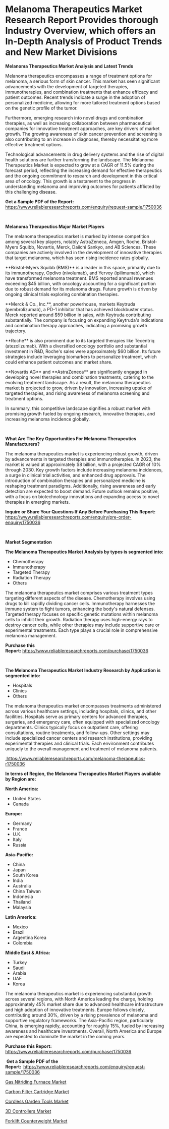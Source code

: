 <p><h1>Melanoma Therapeutics Market Research Report Provides thorough Industry Overview, which offers an In-Depth Analysis of Product Trends and New Market Divisions</h1></p><p><strong>Melanoma Therapeutics Market Analysis and Latest Trends</strong></p>
<p><p>Melanoma therapeutics encompasses a range of treatment options for melanoma, a serious form of skin cancer. This market has seen significant advancements with the development of targeted therapies, immunotherapies, and combination treatments that enhance efficacy and patient outcomes. Recent trends indicate a surge in the adoption of personalized medicine, allowing for more tailored treatment options based on the genetic profile of the tumor. </p><p>Furthermore, emerging research into novel drugs and combination therapies, as well as increasing collaboration between pharmaceutical companies for innovative treatment approaches, are key drivers of market growth. The growing awareness of skin cancer prevention and screening is also contributing to an increase in diagnoses, thereby necessitating more effective treatment options. </p><p>Technological advancements in drug delivery systems and the rise of digital health solutions are further transforming the landscape. The Melanoma Therapeutics Market is expected to grow at a CAGR of 11.5% during the forecast period, reflecting the increasing demand for effective therapeutics and the ongoing commitment to research and development in this critical area of oncology. This growth is a testament to the progress in understanding melanoma and improving outcomes for patients afflicted by this challenging disease.</p></p>
<p><strong>Get a Sample PDF of the Report:&nbsp;</strong> <a href="https://www.reliableresearchreports.com/enquiry/request-sample/1750036?utm_campaign=9&utm_medium=2&utm_source=Github&utm_content=ia&utm_term=06032025&utm_id=melanoma-therapeutics">https://www.reliableresearchreports.com/enquiry/request-sample/1750036</a></p>
<p>&nbsp;</p>
<p><strong>Melanoma Therapeutics Major Market Players</strong></p>
<p><p>The melanoma therapeutics market is marked by intense competition among several key players, notably AstraZeneca, Amgen, Roche, Bristol-Myers Squibb, Novartis, Merck, Daiichi Sankyo, and AB Sciences. These companies are actively involved in the development of innovative therapies that target melanoma, which has seen rising incidence rates globally.</p><p>**Bristol-Myers Squibb (BMS)** is a leader in this space, primarily due to its immunotherapy, Opdivo (nivolumab), and Yervoy (ipilimumab), which have transformed melanoma treatment. BMS reported annual revenues exceeding $45 billion, with oncology accounting for a significant portion due to robust demand for its melanoma drugs. Future growth is driven by ongoing clinical trials exploring combination therapies.</p><p>**Merck & Co., Inc.**, another powerhouse, markets Keytruda (pembrolizumab), a PD-1 inhibitor that has achieved blockbuster status. Merck reported around $59 billion in sales, with Keytruda contributing substantially. The company is focusing on expanding Keytruda's indications and combination therapy approaches, indicating a promising growth trajectory.</p><p>**Roche** is also prominent due to its targeted therapies like Tecentriq (atezolizumab). With a diversified oncology portfolio and substantial investment in R&D, Roche's sales were approximately $60 billion. Its future strategies include leveraging biomarkers to personalize treatment, which could enhance patient outcomes and market share.</p><p>**Novartis AG** and **AstraZeneca** are significantly engaged in developing novel therapies and combination treatments, catering to the evolving treatment landscape. As a result, the melanoma therapeutics market is projected to grow, driven by innovation, increasing uptake of targeted therapies, and rising awareness of melanoma screening and treatment options. </p><p>In summary, this competitive landscape signifies a robust market with promising growth fueled by ongoing research, innovative therapies, and increasing melanoma incidence globally.</p></p>
<p>&nbsp;</p>
<p><strong>What Are The Key Opportunities For Melanoma Therapeutics Manufacturers?</strong></p>
<p><p>The melanoma therapeutics market is experiencing robust growth, driven by advancements in targeted therapies and immunotherapies. In 2023, the market is valued at approximately $8 billion, with a projected CAGR of 10% through 2030. Key growth factors include increasing melanoma incidences, a surge in clinical trial activities, and enhanced drug approvals. The introduction of combination therapies and personalized medicine is reshaping treatment paradigms. Additionally, rising awareness and early detection are expected to boost demand. Future outlook remains positive, with a focus on biotechnology innovations and expanding access to novel therapies in emerging markets.</p></p>
<p><strong>Inquire or Share Your Questions If Any Before Purchasing This Report:</strong> <a href="https://www.reliableresearchreports.com/enquiry/pre-order-enquiry/1750036?utm_campaign=9&utm_medium=2&utm_source=Github&utm_content=ia&utm_term=06032025&utm_id=melanoma-therapeutics">https://www.reliableresearchreports.com/enquiry/pre-order-enquiry/1750036</a></p>
<p>&nbsp;</p>
<p><strong>Market Segmentation</strong></p>
<p><strong>The Melanoma Therapeutics Market Analysis by types is segmented into:</strong></p>
<p><ul><li>Chemotherapy</li><li>Immunotherapy</li><li>Targeted Therapy</li><li>Radiation Therapy</li><li>Others</li></ul></p>
<p><p>The melanoma therapeutics market comprises various treatment types targeting different aspects of the disease. Chemotherapy involves using drugs to kill rapidly dividing cancer cells. Immunotherapy harnesses the immune system to fight tumors, enhancing the body's natural defenses. Targeted therapy focuses on specific genetic mutations within melanoma cells to inhibit their growth. Radiation therapy uses high-energy rays to destroy cancer cells, while other therapies may include supportive care or experimental treatments. Each type plays a crucial role in comprehensive melanoma management.</p></p>
<p><strong>Purchase this Report:&nbsp;</strong><a href="https://www.reliableresearchreports.com/purchase/1750036?utm_campaign=9&utm_medium=2&utm_source=Github&utm_content=ia&utm_term=06032025&utm_id=melanoma-therapeutics">https://www.reliableresearchreports.com/purchase/1750036</a></p>
<p>&nbsp;</p>
<p><strong>The Melanoma Therapeutics Market Industry Research by Application is segmented into:</strong></p>
<p><ul><li>Hospitals</li><li>Clinics</li><li>Others</li></ul></p>
<p><p>The melanoma therapeutics market encompasses treatments administered across various healthcare settings, including hospitals, clinics, and other facilities. Hospitals serve as primary centers for advanced therapies, surgeries, and emergency care, often equipped with specialized oncology departments. Clinics typically focus on outpatient care, offering consultations, routine treatments, and follow-ups. Other settings may include specialized cancer centers and research institutions, providing experimental therapies and clinical trials. Each environment contributes uniquely to the overall management and treatment of melanoma patients.</p></p>
<p><a href="https://www.reliableresearchreports.com/melanoma-therapeutics-r1750036?utm_campaign=9&utm_medium=2&utm_source=Github&utm_content=ia&utm_term=06032025&utm_id=melanoma-therapeutics">&nbsp;https://www.reliableresearchreports.com/melanoma-therapeutics-r1750036</a></p>
<p><strong>In terms of Region, the Melanoma Therapeutics Market Players available by Region are:</strong></p>
<p>
    <p> <strong> North America: </strong>
        <ul>
            <li>United States</li>
            <li>Canada</li>
        </ul>
        </p> 
    <p> <strong> Europe: </strong>
        <ul>
            <li>Germany</li>
            <li>France</li>
            <li>U.K.</li>
            <li>Italy</li>
            <li>Russia</li>
        </ul>
        </p> 
    <p> <strong> Asia-Pacific: </strong>
        <ul>
            <li>China</li>
            <li>Japan</li>
            <li>South Korea</li>
            <li>India</li>
            <li>Australia</li>
            <li>China Taiwan</li>
            <li>Indonesia</li>
            <li>Thailand</li>
            <li>Malaysia</li>
        </ul>
        </p> 
    <p> <strong> Latin America: </strong>
        <ul>
            <li>Mexico</li>
            <li>Brazil</li>
            <li>Argentina Korea</li>
            <li>Colombia</li>
        </ul>
        </p> 
    <p> <strong> Middle East & Africa: </strong>
        <ul>
            <li>Turkey</li>
            <li>Saudi</li>
            <li>Arabia</li>
            <li>UAE</li>
            <li>Korea</li>
        </ul>
    </p>
    </p>
<p><p>The melanoma therapeutics market is experiencing substantial growth across several regions, with North America leading the charge, holding approximately 45% market share due to advanced healthcare infrastructure and high adoption of innovative treatments. Europe follows closely, contributing around 30%, driven by a rising prevalence of melanoma and supportive regulatory frameworks. The Asia-Pacific region, particularly China, is emerging rapidly, accounting for roughly 15%, fueled by increasing awareness and healthcare investments. Overall, North America and Europe are expected to dominate the market in the coming years.</p></p>
<p><strong>Purchase this Report: </strong><a href="https://www.reliableresearchreports.com/purchase/1750036?utm_campaign=9&utm_medium=2&utm_source=Github&utm_content=ia&utm_term=06032025&utm_id=melanoma-therapeutics">https://www.reliableresearchreports.com/purchase/1750036</a></p>
<p>&nbsp;<strong>Get a Sample PDF of the Report:&nbsp;&nbsp;</strong><a href="https://www.reliableresearchreports.com/enquiry/request-sample/1750036?utm_campaign=9&utm_medium=2&utm_source=Github&utm_content=ia&utm_term=06032025&utm_id=melanoma-therapeutics">https://www.reliableresearchreports.com/enquiry/request-sample/1750036</a></p>
<p><strong></strong></p>
<p><p><a href="https://github.com/merkinedry7b/Market-Research-Report-List-1/blob/main/gas-nitriding-furnace-market.md?utm_campaign=9&utm_medium=2&utm_source=Github&utm_content=ia&utm_term=06032025&utm_id=melanoma-therapeutics">Gas Nitriding Furnace Market</a></p><p><a href="https://github.com/forgazerbyjt/Market-Research-Report-List-1/blob/main/carbon-filter-cartridge-market.md?utm_campaign=9&utm_medium=2&utm_source=Github&utm_content=ia&utm_term=06032025&utm_id=melanoma-therapeutics">Carbon Filter Cartridge Market</a></p><p><a href="https://github.com/wynonachirei9/Market-Research-Report-List-1/blob/main/cordless-garden-tools-market.md?utm_campaign=9&utm_medium=2&utm_source=Github&utm_content=ia&utm_term=06032025&utm_id=melanoma-therapeutics">Cordless Garden Tools Market</a></p><p><a href="https://github.com/nacrehuipie/Market-Research-Report-List-1/blob/main/3d-controllers-market.md?utm_campaign=9&utm_medium=2&utm_source=Github&utm_content=ia&utm_term=06032025&utm_id=melanoma-therapeutics">3D Controllers Market</a></p><p><a href="https://github.com/oshrykauraj7/Market-Research-Report-List-1/blob/main/forklift-counterweight-market.md?utm_campaign=9&utm_medium=2&utm_source=Github&utm_content=ia&utm_term=06032025&utm_id=melanoma-therapeutics">Forklift Counterweight Market</a></p></p>